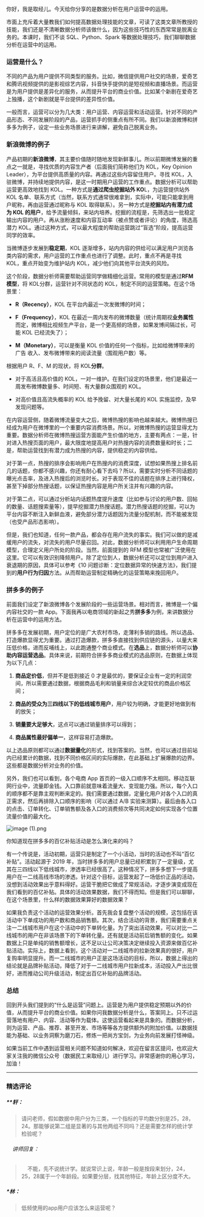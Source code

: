<p data-nodeid="48925" class="">你好，我是取经儿。今天给你分享的是数据分析在用户运营中的运用。</p>
<p data-nodeid="48926">市面上充斥着大量教我们如何提高数据处理技能的文章，可读了这类文章所教授的技能，我们还是不清晰数据分析师该做什么，因为这些技巧性的东西常常是脱离业务的。本课时，我们不谈 SQL、Python、Spark&nbsp;等数据处理技巧，我们聊聊数据分析在运营中的运用。</p>
<h3 data-nodeid="48927">运营是什么？</h3>
<p data-nodeid="48928">不同的产品为用户提供不同类型的服务。比如，微信提供用户社交的场景，爱奇艺和腾讯视频提供的是影视综艺内容，抖音快手提供的是短视频和直播场景。而运营是为用户提供是差异化的服务，从而提升平台的商业价值。比如某个新剧在爱奇艺上独播，这个新剧就是平台提供的差异性价值。</p>
<p data-nodeid="48929">一般而言，运营可以分为几大类：用户运营、内容运营和活动运营。针对不同的产品形态、不同发展阶段的产品，运营抓手的侧重点有所不同。我们以新浪微博和拼多多为例子，设定一些业务场景进行来讲解，避免自己脱离业务。</p>
<h3 data-nodeid="48930">新浪微博的例子</h3>
<p data-nodeid="48931">产品初期的<strong data-nodeid="48991">新浪微博</strong>，其主要价值随时随地发现新鲜事儿。所以前期微博发展的重点之一就是，寻找优质的内容生产者（后面我们简称他们为 KOL，Key Opinion Leader），为平台提供高质量的内容。再通过这些内容留住用户。寻找 KOL，入驻微博，并持续地提供内容，是这一时期用户运营的工作重点。数据分析可以帮助运营更高效地找到 KOL。一种方式是<strong data-nodeid="48992">通过爬虫挖掘站外 KO</strong>L，为运营提供站外 KOL 名单、联系方式（当然，联系方式通常很难拿到，实际中，可能只能拿到用户昵称，再由运营通过昵称与 KOL 取得联系）。另一种方式是<strong data-nodeid="48993">挖掘站内有潜力成为 KOL 的用户</strong>，给予流量倾斜，来站内培养。挖掘的流程是，先筛选出一批稳定输出内容的用户。再从涨粉速度和内容互动率（被点赞或者评论）的角度，筛选高潜力 KOL。通过这种方式，可以最大程度的帮助运营跳过“盲选”阶段，提高运营同学的效率。</p>
<p data-nodeid="48932">当微博逐步发展到<strong data-nodeid="48999">稳定期</strong>，KOL 逐渐增多，站内内容的供给可以满足用户浏览各类内容的需求，用户运营的工作重点也进行了调整。此时，重点不再是寻找 KOL，重点开始变为维护站内 KOL，减少他们向其他平台流失的风险。</p>
<p data-nodeid="48933">这个阶段，数据分析师需要帮助运营同学做精细化运营。常用的模型是通过<strong data-nodeid="49005">RFM 模型</strong>，将 KOL分群，运营针对不同状态的 KOL，制定不同的运营策略。在这个场景里：</p>
<ul data-nodeid="48934">
<li data-nodeid="48935">
<p data-nodeid="48936"><strong data-nodeid="49010">R（Recency）</strong>，KOL 在平台内最近一次发微博的时间；</p>
</li>
<li data-nodeid="48937">
<p data-nodeid="48938"><strong data-nodeid="49019">F（Frequency）</strong>，KOL 在最近一周内发布的微博数量（统计周期视<strong data-nodeid="49020">业务属性</strong>而定，微博相比视频生产平台，是一个更高频的场景，如果发博间隔过长，可能 KOL 已经流失了）；</p>
</li>
<li data-nodeid="48939">
<p data-nodeid="48940"><strong data-nodeid="49025">M（Monetary）</strong>，可以是衡量 KOL 价值的任何一个指标，比如给微博带来的广告 收入、发布微博带来的阅读流量（围观用户数）等。</p>
</li>
</ul>
<p data-nodeid="48941">根据用户 R、F、M 的现状，将 KOL<strong data-nodeid="49031">分群</strong>。</p>
<ul data-nodeid="48942">
<li data-nodeid="48943">
<p data-nodeid="48944">对于高活且高价值的 KOL，一对一维护。在我们设定的场景里，他们是最近一周发布微博数量多、时间短、有大量群众围观的 KOL。</p>
</li>
<li data-nodeid="48945">
<p data-nodeid="48946">对高价值且高流失概率的 KOL 给予挽留、对大量长尾的 KOL 实施监控，及早发现问题等。</p>
</li>
</ul>
<p data-nodeid="48947">在内容运营侧，随着微博流量变大之后，微博热搜的影响也越来越大。微博热搜已经成为用户在微博里的一个重要内容消费场景。所以，对微博热搜的运营显得尤为重要。数据分析师在微博热搜运营方面能产生价值的地方，主要有两点：一是，针对进入热搜页面的用户，最大限度地提高用户对热搜内容的消费数量和时长；二是，帮助运营找到有潜力成为热搜的内容，提供稳定的内容供给。</p>
<p data-nodeid="48948">对于第一点，热搜的排序会影响用户在热搜内的消费深度，试想如果热搜上排名前几的话题，你都不感兴趣，你还有耐心看下去吗？所以，需要实时分析不同话题的曝光点击率，及进入热搜后的浏览时长。对于表现不佳的话题在排序上进行降权，甚至下掉部分热搜话题，以保证热搜内容是用户所关注并有兴趣的内容。</p>
<p data-nodeid="48949">对于第二点，可以通过分析站内话题热度提升速度（比如参与讨论的用户数、回帖的数量、话题搜索量等），提早挖掘潜力热搜话题。潜力热搜话题的挖掘，可以为平台内容不断注入新鲜血液，避免部分潜力话题因为流量分配机制，而不能被发现（也受产品形态影响）。</p>
<p data-nodeid="48950">但是，我们也知道，任何一款产品，都会存在用户流失的事实。我们可以做的是减缓用户的流失，对流失的用户尽量召回。对此，数据分析师可以利用用户生命周期模型，合理定义用户所处的阶段。当然，前面提到的 RFM 模型也常被广泛使用在这里。它可以有效识别降频用户。除了定位到人，数据分析还可以定位到用户进入衰退期的原因，具体可以参考《10 问题诊断：定位数据异常的快速方法》，我们提到的<strong data-nodeid="49042">用户行为归因</strong>方法。从而帮助运营制定精确化的运营策略来挽回用户。</p>
<h3 data-nodeid="48951">拼多多的例子</h3>
<p data-nodeid="48952">前面我们设定了新浪微博各个发展阶段的一些运营场景。相对而言，微博是一个偏内容社交的一款 App。下面我再以电商领域的新起之秀<strong data-nodeid="49049">拼多多</strong>为例，来讲数据分析在运营中的运用方法。</p>
<p data-nodeid="48953">拼多多在发展初期，用户定位的是广大农村市场，走薄利多销的路线。所以选品、打造爆款显得尤为重要。通过打造爆款，拼多多直接找到供应链的源头，以量大来压低价格，进而反哺线上，以此跑通整个商业模式。在<strong data-nodeid="49059">选品</strong>上，数据分析师可以<strong data-nodeid="49060">协助内容运营选品</strong>。具体来说，前期符合拼多多商业模式的选品原则，在数据上体现为以下几点：</p>
<ol data-nodeid="48954">
<li data-nodeid="48955">
<p data-nodeid="48956"><strong data-nodeid="49065">商品定价低</strong>，但并不是低到接近 0 才是最优的，要保证企业有一定的利润空间，所以需要通过数据，根据商品毛利和销量来综合决定较优的商品价格区间；</p>
</li>
<li data-nodeid="48957">
<p data-nodeid="48958"><strong data-nodeid="49070">商品的受众为三四线以下的低线城市用户</strong>，用户较为明确，才能更好地做到有的放矢；</p>
</li>
<li data-nodeid="48959">
<p data-nodeid="48960"><strong data-nodeid="49075">销量要大足够大</strong>，这点可以通过销量排序可以得到；</p>
</li>
<li data-nodeid="48961">
<p data-nodeid="48962"><strong data-nodeid="49080">商品属性最好偏单一</strong>，这样容易打造爆款。</p>
</li>
</ol>
<p data-nodeid="48963">以上选品原则都可以通过<strong data-nodeid="49086">数据量化</strong>的形式，找到答案的。当然，也可以通过目前站内已经累计的数据，找到不同价格区间的实际爆款，在此基础上扩展爆款的边界。这些都是数据分析对业务的价值。</p>
<p data-nodeid="49814" class="">另外，我们也可以看到，各个电商 App 首页的一级入口顺序不太相同。移动互联网行业中，流量即金钱。入口靠前就意味着流量大、变现能力强。所以，每个入口的顺序都不是靠主观判断来定的。我们需要通过数据，定量化用户对各个入口的真正需求，然后再排除入口顺序的影响（可以通过 A/B 实验来测算）。最后由各入口的点击、订单转化、订单销售额及各入口的消费频次等共同决定如何实现各个位置流量价值的最大化。</p>



<p data-nodeid="48965" class="te-preview-highlight"><img src="https://s0.lgstatic.com/i/image/M00/66/DA/CgqCHl-f29mAZYuVAAx_cxfwPNE134.png" alt="image (1).png" data-nodeid="49090"></p>
<p data-nodeid="48966">你知道现在拼多多的百亿补贴活动是怎么演化来的吗？</p>
<p data-nodeid="48967">有一个传说是，活动初期，运营只是制定了一个小活动，当时的活动也不叫“百亿补贴”。活动起源于&nbsp;2019 年，当时拼多多的用户总量已经积累到了一定量级，尤其在三四线以下低线城市，渗透率已经很高了。这种情况下，拼多多想下一步提高用户在一二线高线市场的渗透。针对这个目标，运营发起了一场低价正品的活动，没想到活动效果出乎意料得好。运营干脆把它做成了常规活动，才逐步演变成现在我们看到的百亿补贴。具体的活动效果数据，我们不得而知。但是我们可以聊聊，在这个场景里，什么样的数据效果算好的数据效果？</p>
<p data-nodeid="48968">如果我负责这个活动的运营效果分析。首先我会复盘整个活动的规模，这包括在该活动中下单成功的用户数和商品销售额。其次，结合活动的背景，我们需要重点关注一二线城市用户在这个活动中的下单转化量。为了突出活动效果，可以对比一二线城市的用户在非该场景下的下单转化量。还有就是活动前后销售额的变化。如果数据上只是单纯的销售额增长，这不足以让公司决策决定继续投入资源来做百亿补贴活动。实际上，数据上看到，这个活动对一二线城市的拉新效果真的很好，用户复购率明显提升。而一二线城市的用户正是这场活动的目标，所以，数据上得出的结论就是品牌补贴活动，降低了对于一二线城市用户拉新成本，活动投入产出比很好，进而推动公司升级活动，制定出百亿补贴的品牌活动。</p>
<h3 data-nodeid="48969">总结</h3>
<p data-nodeid="48970">回到开头我们提到的“什么是运营”问题上。运营是为用户提供稳定预期以外的价值，从而提升平台的商业价值。如果你问我数据分析是什么，答案同上。只不过运营落地有用户、内容、活动等作为载体。这使运营看起来是具象的。而数据分析，则为运营、产品、推荐、甚至开发、市场等<del data-nodeid="49100">等</del>各方提供额外的附加价值。以数据技能为基础、以业务洞察为磨刀石，修炼一把尚方宝剑，为业务向前发展打怪神级。</p>
<p data-nodeid="48971" class="">如果当前工作中遇到运营相关问题不知道如何解决，欢迎在留言区提问，也欢迎大家关注我的微信公众号（数据民工来取经儿）进行学习。非常感谢你的用心学习，加油！</p>

---

### 精选评论

##### **轩：
> 请问老师，假如数据中用户分为三类，一个指标的平均数分别是25，28，24。那能够说第二组是显著的与其他两组不同吗？还是需要怎样的统计学检验呢？

 ###### &nbsp;&nbsp;&nbsp; 讲师回复：
> &nbsp;&nbsp;&nbsp; 不能，先不说统计学。就说常识上说，年龄一般是按段来划分，24，25，28属于一个年龄段。如果要分层，找其他特征，年龄上区分度不大。

##### *林：
> 低频使用的app用户应该怎么来运营呢？

